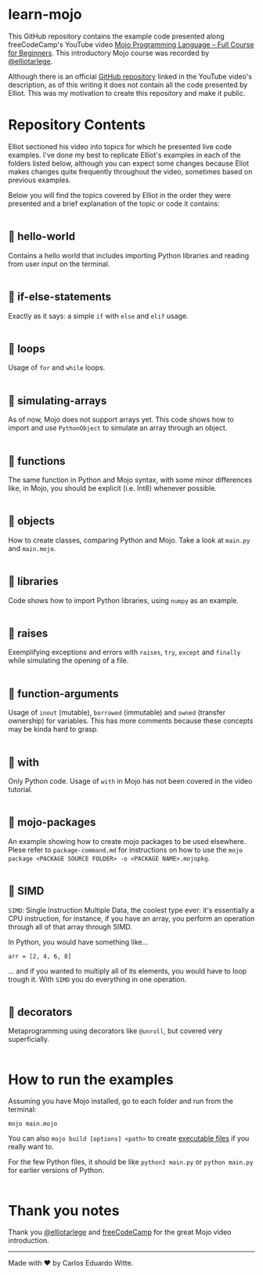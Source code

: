 # learn-mojo
This GitHub repository contains the example code presented along freeCodeCamp's YouTube video [Mojo Programming Language – Full Course for Beginners](https://youtu.be/5Sm9IVMet9c?si=IVlbAj6FuW5Ffavx). This introductory Mojo course was recorded by [@elliotarlege](https://www.youtube.com/channel/UCjlt_l6MIdxi4KoxuMjhYxg).

Although there is an official [GitHub repository](https://github.com/Infatoshi/intro-to-mojo) linked in the YouTube video's description, as of this writing it does not contain all the code presented by Elliot. This was my motivation to create this repository and make it public.

# Repository Contents

Elliot sectioned his video into topics for which he presented live code examples. I've done my best to replicate Elliot's examples in each of the folders listed below, although you can expect some changes because Eliot makes changes quite frequently throughout the video, sometimes based on previous examples.

Below you will find the topics covered by Elliot in the order they were presented and a brief explanation of the topic or code it contains:
<br/><br/>

## :file_folder: hello-world
Contains a hello world that includes importing Python libraries and reading from user input on the terminal.
<br/><br/>

## :file_folder: if-else-statements
Exactly as it says: a simple `if` with `else` and `elif` usage. 
<br/><br/>

## :file_folder: loops
Usage of `for` and `while` loops.
<br/><br/>

## :file_folder: simulating-arrays
As of now, Mojo does not support arrays yet. This code shows how to import and use `PythonObject` to simulate an array through an object.
<br/><br/>

## :file_folder: functions
The same function in Python and Mojo syntax, with some minor differences like, in Mojo, you should be explicit (i.e. Int8) whenever possible.
<br/><br/>

## :file_folder: objects
How to create classes, comparing Python and Mojo. Take a look at `main.py` and `main.mojo`.
<br/><br/>

## :file_folder: libraries
Code shows how to import Python libraries, using `numpy` as an example.
<br/><br/>

## :file_folder: raises
Exemplifying exceptions and errors with `raises`, `try`, `except` and `finally` while simulating the opening of a file.
<br/><br/>

## :file_folder: function-arguments
Usage of `inout` (mutable), `borrowed` (immutable) and `owned` (transfer ownership) for variables. This has more comments because these concepts may be kinda hard to grasp.
<br/><br/>

## :file_folder: with
Only Python code. Usage of `with` in Mojo has not been covered in the video tutorial. 
<br/><br/>

## :file_folder: mojo-packages
An example showing how to create mojo packages to be used elsewhere. Plese refer to `package-command.md` for instructions on how to use the `mojo package <PACKAGE SOURCE FOLDER> -o <PACKAGE NAME>.mojopkg`.
<br/><br/>

## :file_folder: SIMD
`SIMD`: Single Instruction Multiple Data, the coolest type ever: it's essentially a CPU instruction, for instance, if you have an array, you perform an operation through all of that array through SIMD. 

In Python, you would have something like...

```arr = [2, 4, 6, 8]```

... and if you wanted to multiply all of its elements, you would have to loop trough it. With `SIMD` you do everything in one operation.
<br/><br/>

## :file_folder: decorators
Metaprogramming using decorators like `@unroll`, but covered very superficially.
<br/><br/>

# How to run the examples
Assuming you have Mojo installed, go to each folder and run from the terminal:

```mojo main.mojo```

You can also `mojo build [options] <path>` to create [executable files](https://docs.modular.com/mojo/cli/build.html#synopsis) if you really want to.

For the few Python files, it should be like `python3 main.py` or `python main.py` for earlier versions of Python.
<br/><br/>

# Thank you notes

Thank you [@elliotarlege](https://www.youtube.com/channel/UCjlt_l6MIdxi4KoxuMjhYxg) and [freeCodeCamp](https://www.freecodecamp.org) for the great Mojo video introduction.

---
Made with :heart: by Carlos Eduardo Witte.